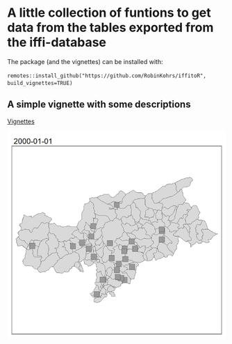 # A little collection of funtions to get data from the tables exported from the iffi-database

The package (and the vignettes) can be installed with:

`remotes::install_github("https://github.com/RobinKohrs/iffitoR", build_vignettes=TRUE)`

## A simple vignette with some descriptions

[Vignettes](https://robinkohrs.github.io/iffitoR/docs/index.html)


![](inst/anim.gif)





